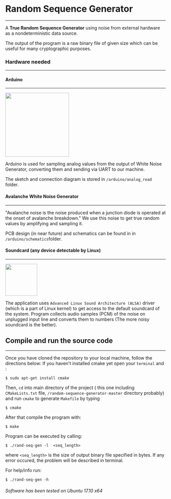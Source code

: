 # Random Sequence Generator
---
A **True Random Sequence Generator** using noise from external hardware as a nondeterministic data source.

The output of the program is a raw binary file of given size which can be useful for many cryptographic purposes.

### Hardware needed
---
#### Arduino
---
<img src="https://www.arduino.cc/en/uploads/Trademark/ArduinoCommunityLogo.png" width="200">


Arduino is used for sampling analog values from the output of White Noise Generator, converting them and sending via UART to our machine.


The sketch and connection diagram is stored in `/arduino/analog_read` folder.

#### Avalanche White Noise Generator
---

"Avalanche noise is the noise produced when a junction diode is operated at the onset of avalanche breakdown."
We use this noise to get true random values by amplifying and sampling it.


PCB design (in near future) and schematics can be found in in `/arduino/schematics`folder.

#### Soundcard (any device detectable by Linux)
---
<img src="http://alien.slackbook.org/blog/wp-content/uploads/2010/08/alsalogo.gif" width="100">

The application uses `Advanced Linux Sound Architecture (ALSA)` driver (which is a part of Linux kernel) to get access to the default soundcard of the system.  Program collects audio samples (PCM) of the noise on unplugged input line and converts them to numbers (The more noisy soundcard is the better).

## Compile and run the source code
---

Once you have cloned the repository to your local machine, follow the directions below:
If you haven't installed cmake yet open your ` terminal ` and :
```
$ sudo apt-get install cmake
```
Then, `` cd `` into main directory of the project ( this one including  `` CMakeLists.txt `` file,  ``/random-sequence-generator-master`` directory probably) and run `cmake` to generate ` Makefile ` by typing

```
$ cmake
```
After that compile the program with:

```
$ make
```

Program can be executed by calling:


```
$ ./rand-seq-gen -l  <seq_length>
```
where ` <seq_length> ` is the size of output binary file specified in bytes.
If any error occured, the problem will be described in terminal.

For help/info run:
```
$ ./rand-seq-gen -h
```

###### *Software has been tested on Ubuntu 17.10 x64*
